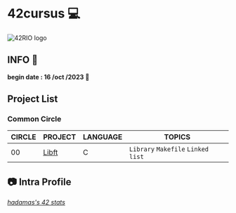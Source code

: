 # 42cursus 💻
![42RIO logo](https://github.com/hadamas/42cursus/blob/main/readme/42rio.png)

## INFO 👷

**begin date : 16 /oct /2023 🎉** 

## Project List

### Common Circle

| CIRCLE | PROJECT                                                                         | LANGUAGE    | TOPICS                                                                                        |
| ------ | ------------------------------------------------------------------------------- | ----------- | -----------------------------------------------------------------------------------------------
| 00     | [Libft](./00_libft)                                                             | C           | `Library` `Makefile` `Linked list`                                                            |

## :camera: Intra Profile
_[hadamas's 42 stats](https://profile.intra.42.fr/users/ahadama-)_

